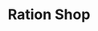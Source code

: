 ---
title: "Ration Shop"
url: /kodungallur/ration-shop-v-p-thuruth-kottapuram-2/
shop: convenience
---